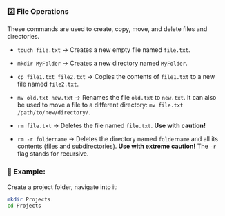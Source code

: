 ### 2️⃣ File Operations

These commands are used to create, copy, move, and delete files and directories.

* `touch file.txt` → Creates a new empty file named `file.txt`.

* `mkdir MyFolder` → Creates a new directory named `MyFolder`.

* `cp file1.txt file2.txt` → Copies the contents of `file1.txt` to a new file named `file2.txt`.

* `mv old.txt new.txt` → Renames the file `old.txt` to `new.txt`. It can also be used to move a file to a different directory: `mv file.txt /path/to/new/directory/`.

* `rm file.txt` → Deletes the file named `file.txt`. **Use with caution!**

* `rm -r foldername` → Deletes the directory named `foldername` and all its contents (files and subdirectories). **Use with extreme caution!** The `-r` flag stands for recursive.

### 📌 Example:

Create a project folder, navigate into it:

```bash
mkdir Projects
cd Projects
